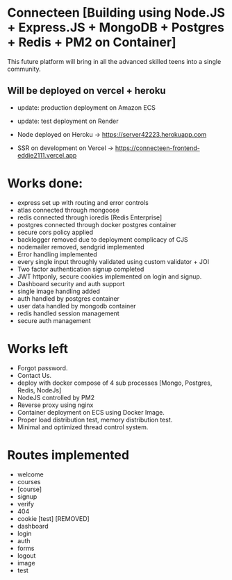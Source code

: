 # Connecteen [Building using Node.JS + Express.JS + MongoDB + Postgres + Redis + PM2 on Container]

This future platform will bring in all the advanced skilled teens into a single community.

## Will be deployed on vercel + heroku
- update: production deployment on Amazon ECS
- update: test deployment on Render

- Node deployed on Heroku
 → https://server42223.herokuapp.com
- SSR on development on Vercel
 → https://connecteen-frontend-eddie2111.vercel.app

# Works done:
- express set up with routing and error controls
- atlas connected through mongoose
- redis connected through ioredis [Redis Enterprise]
- postgres connected through docker postgres container
- secure cors policy applied
- backlogger removed due to deployment complicacy of CJS
- nodemailer removed, sendgrid implemented
- Error handling implemented
- every single input throughly validated using custom validator + JOI
- Two factor authentication signup completed
- JWT httponly, secure cookies implemented on login and signup.
- Dashboard security and auth support
- single image handling added
- auth handled by postgres container
- user data handled by mongodb container
- redis handled session management 
- secure auth management


# Works left
- Forgot password.
- Contact Us.
- deploy with docker compose of 4 sub processes [Mongo, Postgres, Redis, NodeJs]
- NodeJS controlled by PM2
- Reverse proxy using nginx
- Container deployment on ECS using Docker Image.
- Proper load distribution test, memory distribution test.
- Minimal and optimized thread control system.

# Routes implemented
- welcome
- courses
- [course]
- signup
- verify
- 404
- cookie [test] [REMOVED]
- dashboard
- login
- auth
- forms
- logout
- image
- test
